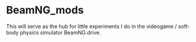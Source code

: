 # BeamNG_mods
This will serve as the hub for little experiments I do in the videogame / soft-body physics simulator BeamNG.drive. 
